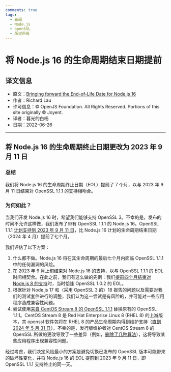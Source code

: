 ```yaml
---
comments: true
tags:
  - 新闻
  - Node.js
  - openSSL
  - 版权所有
---
```


# 将 Node.js 16 的生命周期结束日期提前

## 译文信息

- 原文：[Bringing forward the End-of-Life Date for Node.js 16](https://nodejs.org/en/blog/announcements/nodejs16-eol/)
- 作者：Richard Lau
- 许可信息：© OpenJS Foundation. All Rights Reserved. Portions of this site originally © Joyent.
- 译者：暮光的白杨
- 日期：2022-06-26

----

## 将 Node.js 16 的生命周期终止日期更改为 2023 年 9 月 11 日

### 总结

我们将 Node.js 16 的生命周期终止日期（EOL）提前了 7 个月，以与 2023 年 9 月 11 日结束对 OpenSSL 1.1.1 的支持相吻合。

### 为何如此？

当我们开发 Node.js 16 时，希望我们能够支持 OpenSSL 3。不幸的是，发布的时间不允许这样做，我们发布了带有 OpenSSL 1.1.1 的 Node.js 16。OpenSSL 1.1.1 [计划支持到 2023 年 9 月 11 日](https://www.openssl.org/policies/releasestrat.html)，比 Node.js 16 计划的生命周期结束日期（2024 年 4 月）提前了七个月。

我们评估了以下方案：

1. 什么都不做。Node.js 16 将在其生命周期的最后七个月内面临 OpenSSL 1.1.1 中的任何漏洞的风险。
1. 在 2023 年 9 月上旬结束对 Node.js 16 的支持，以与 OpenSSL 1.1.1 的 EOL 时间相契合。在此之前，我们有这么做的先例：我们[提前四个月结束对 Node.js 8 的支持](https://github.com/nodejs/Release/issues/186)时，当时恰逢 OpenSSL 1.0.2 的 EOL。
1. 根据针对 Node.js 17 和（采用 OpenSSL 3 的）18 报告的问题以及需要对我们的测试套件进行的调整，我们认为这一尝试是有风险的，并可能对一些应用程序造成兼容性问题。
1. 尝试使用[来自 CentOS Stream 8 的 OpenSSL 1.1.1](https://git.centos.org/rpms/openssl/tree/c8s) 替换原有的 OpenSSL 1.1.1。CentOS Stream 8 是 Red Hat Enterprise Linux 8 (RHEL 8) 的上游版本，其 openssl 软件包将在 RHEL 8 的产品生命周期内得到维护支持（[直到 2024 年 5 月 31 日](https://access.redhat.com/support/policy/updates/errata/)）。不幸的是，发行版维护者对 CentOS Stream 8 的 OpenSSL 所做的更改导致了一些差异（例如，[删除了几种算法](https://git.centos.org/rpms/openssl/blob/c8s/f/SOURCES/hobble-openssl)），这将导致某些应用程序出现兼容性问题。

经过考虑，我们决定风险最小的方案是避免切换已发布的 OpenSSL 版本可能带来的破坏性变化，并将 Node.js 16 的 EOL 提前到 2023 年 9 月 11 日，即 OpenSSL 1.1.1 支持终止的同一天。